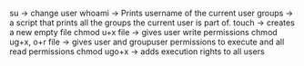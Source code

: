 su -> change user
whoami -> Prints username of the current user
groups -> a script that prints all the groups the current user is part of.
touch -> creates a new empty file
chmod u+x file ->  gives user write permissions
chmod ug+x, o+r file -> gives user and groupuser permissions to execute and all read permissions
chmod ugo+x -> adds execution rights to all users
